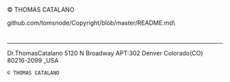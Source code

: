 # 
© THOMAS CATALANO

 github.com/tomsnode/Copyright/blob/master/README.md\


#

--------------
Dr.ThomasCatalano
5120 N Broadway APT:302
Denver Colorado(CO) 80216-2099 _USA

    © THOMAS CATALANO
